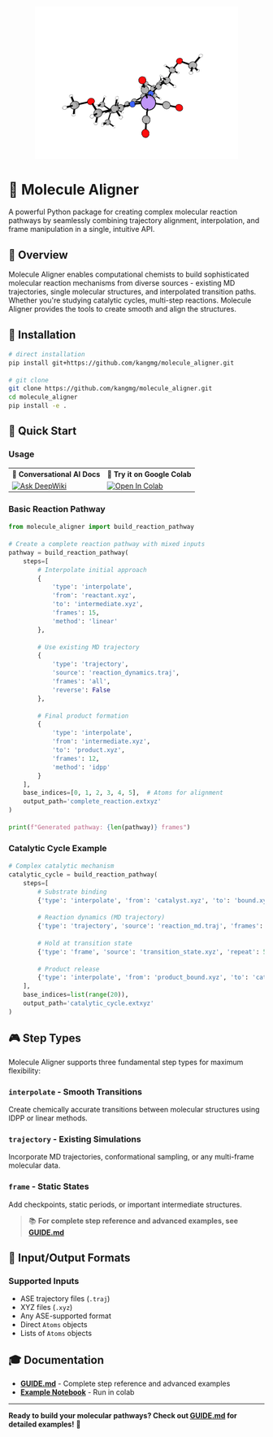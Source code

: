 <p align="center">
  <img src="asset/ex.gif" alt="Example GIF" width="400">
</p>


# 🧬 Molecule Aligner

A powerful Python package for creating complex molecular reaction pathways by seamlessly combining trajectory alignment, interpolation, and frame manipulation in a single, intuitive API.


## 🚀 Overview

Molecule Aligner enables computational chemists to build sophisticated molecular reaction mechanisms from diverse sources - existing MD trajectories, single molecular structures, and interpolated transition paths. Whether you're studying catalytic cycles, multi-step reactions. Molecule Aligner provides the tools to create smooth and align the structures.


## 🔧 Installation

```bash
# direct installation
pip install git+https://github.com/kangmg/molecule_aligner.git

# git clone
git clone https://github.com/kangmg/molecule_aligner.git
cd molecule_aligner
pip install -e .
```



## 🎯 Quick Start

### Usage

<table>
  <tr>
    <th>💬 Conversational AI Docs </th>
    <th>🔗 Try it on Google Colab</th>
  </tr>
  <tr>
    <td>
      <a href="https://deepwiki.com/kangmg/molecule_aligner">
        <img src="https://deepwiki.com/badge.svg" alt="Ask DeepWiki">
      </a>
    </td>
    <td>
      <a href="https://colab.research.google.com/github/kangmg/molecule_aligner/blob/main/example_usage.ipy">
        <img src="https://colab.research.google.com/assets/colab-badge.svg" alt="Open In Colab"/>
      </a>
    </td>
  </tr>
</table>

### Basic Reaction Pathway

```python
from molecule_aligner import build_reaction_pathway

# Create a complete reaction pathway with mixed inputs
pathway = build_reaction_pathway(
    steps=[
        # Interpolate initial approach
        {
            'type': 'interpolate',
            'from': 'reactant.xyz',
            'to': 'intermediate.xyz',
            'frames': 15,
            'method': 'linear'
        },
        
        # Use existing MD trajectory  
        {
            'type': 'trajectory',
            'source': 'reaction_dynamics.traj',
            'frames': 'all',
            'reverse': False
        },
        
        # Final product formation
        {
            'type': 'interpolate', 
            'from': 'intermediate.xyz',
            'to': 'product.xyz',
            'frames': 12,
            'method': 'idpp'
        }
    ],
    base_indices=[0, 1, 2, 3, 4, 5],  # Atoms for alignment
    output_path='complete_reaction.extxyz'
)

print(f"Generated pathway: {len(pathway)} frames")
```

### Catalytic Cycle Example

```python
# Complex catalytic mechanism
catalytic_cycle = build_reaction_pathway(
    steps=[
        # Substrate binding
        {'type': 'interpolate', 'from': 'catalyst.xyz', 'to': 'bound.xyz', 'frames': 20, 'method': 'idpp'},
        
        # Reaction dynamics (MD trajectory)  
        {'type': 'trajectory', 'source': 'reaction_md.traj', 'frames': [100, 300], 'skip': 2},
        
        # Hold at transition state
        {'type': 'frame', 'source': 'transition_state.xyz', 'repeat': 5},
        
        # Product release
        {'type': 'interpolate', 'from': 'product_bound.xyz', 'to': 'catalyst.xyz', 'frames': 15, 'method': 'idpp'}
    ],
    base_indices=list(range(20)),
    output_path='catalytic_cycle.extxyz'
)
```

## 🎮 Step Types

Molecule Aligner supports three fundamental step types for maximum flexibility:

### `interpolate` - Smooth Transitions
Create chemically accurate transitions between molecular structures using IDPP or linear methods.

### `trajectory` - Existing Simulations  
Incorporate MD trajectories, conformational sampling, or any multi-frame molecular data.

### `frame` - Static States
Add checkpoints, static periods, or important intermediate structures.

> 📚 **For complete step reference and advanced examples, see [GUIDE.md](GUIDE.md)**


## 📁 Input/Output Formats

### Supported Inputs
- ASE trajectory files (`.traj`)
- XYZ files (`.xyz`) 
- Any ASE-supported format
- Direct `Atoms` objects
- Lists of `Atoms` objects


## 🎓 Documentation

- **[GUIDE.md](GUIDE.md)** - Complete step reference and advanced examples
- **[Example Notebook](example_usage.ipynb)** - Run in colab


---

**Ready to build your molecular pathways? Check out [GUIDE.md](GUIDE.md) for detailed examples!** 🚀
